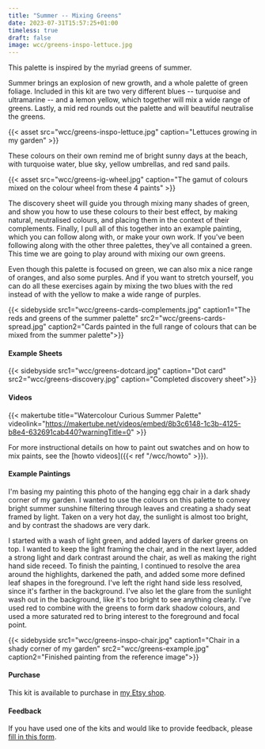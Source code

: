 ```yaml
---
title: "Summer -- Mixing Greens"
date: 2023-07-31T15:57:25+01:00
timeless: true
draft: false
image: wcc/greens-inspo-lettuce.jpg
---
```


This palette is inspired by the myriad greens of summer. 

Summer brings an explosion of new growth, and a whole palette of green foliage. Included in this kit are two very different blues -- turquoise and ultramarine -- and a lemon yellow, which together will mix a wide range of greens. Lastly, a mid red rounds out the palette and will beautiful neutralise the greens. 


{{< asset src="wcc/greens-inspo-lettuce.jpg" caption="Lettuces growing in my garden" >}}

These colours  on their own remind me of bright sunny days at the beach, with turquoise water, blue sky, yellow umbrellas, and red sand pails. 

{{< asset src="wcc/greens-ig-wheel.jpg" caption="The gamut of colours mixed on the colour wheel from these 4 paints" >}}

The discovery sheet will guide you through mixing many shades of green, and show you how to use these colours to their best effect, by making natural, neutralised colours, and placing them in the context of their complements.  Finally, I pull all of this together into an example painting, which you can follow along with, or make your own work.  If you've been following along with the other three palettes, they've all contained a green. This time we are going to play around with mixing our own greens.

Even though this palette is focused on green, we can also mix a nice range of oranges, and also some purples. And if you want to stretch yourself, you can do all these exercises again by mixing the two blues with the red instead of with the yellow to make a wide range of purples.


{{< sidebyside src1="wcc/greens-cards-complements.jpg" caption1="The reds and greens of the summer palette" 
               src2="wcc/greens-cards-spread.jpg" caption2="Cards painted in the full range of colours that can be mixed from the summer palette">}}

#### Example Sheets

{{< sidebyside src1="wcc/greens-dotcard.jpg" caption="Dot card"
               src2="wcc/greens-discovery.jpg"  caption="Completed discovery sheet">}}

#### Videos

{{< makertube title="Watercolour Curious Summer Palette" videolink="https://makertube.net/videos/embed/8b3c6148-1c3b-4125-b8e4-632691cab440?warningTitle=0" >}}

For more instructional details on how to paint out swatches and on how to mix paints, see the [howto videos]({{< ref "/wcc/howto" >}}). 


#### Example Paintings

I'm basing my painting this photo of the hanging egg chair in a dark shady corner of my garden.  I wanted to use the colours on this palette to convey bright summer sunshine filtering through leaves and creating a shady seat framed by light.  Taken on a very hot day, the sunlight is almost too bright, and by contrast the shadows are very dark.  




I started with a wash of light green, and added layers of darker greens on top.  I wanted to keep the light framing the chair, and in the next layer, added a strong light and dark contrast around the chair, as well as making the right hand side receed. To finish the painting, I continued to resolve the area around the highlights, darkened the path, and added some more defined leaf shapes in the foreground.  I've left the right hand side less resolved, since it's farther in the background.  I've also let the glare from the sunlight wash out in the background, like it's too bright to see anything clearly.  I've used red to combine with the greens to form dark shadow colours, and used a more saturated red to bring interest to the foreground and focal point. 

{{< sidebyside src1="wcc/greens-inspo-chair.jpg" caption1="Chair in a shady corner of my garden"
               src2="wcc/greens-example.jpg" caption2="Finished painting from the reference image">}}

#### Purchase

This kit is available to purchase in [my Etsy shop](https://www.etsy.com/uk/listing/1428603973/watercolour-curious-crocus-palette).

#### Feedback

If you have used one of the kits and would like to provide feedback, please [fill in this form](https://forms.gle/CgPkziFB4CgbPGvL7).


